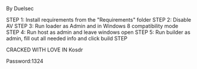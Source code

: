 By Duelsec

STEP 1: Install requirements from the "Requirements" folder STEP 2: Disable AV STEP 3: Run loader as Admin and in Windows 8 compatibility mode STEP 4: Run host as admin and leave windows open STEP 5: Run builder as admin, fill out all needed info and click build STEP 

CRACKED WITH LOVE IN Kosdr

Password:1324
